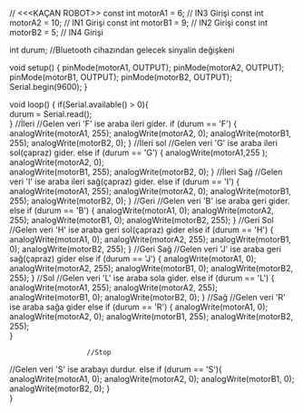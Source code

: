 //         <<<KAÇAN ROBOT>>
  const int motorA1  = 6;   //  IN3 Girişi
  const int motorA2  = 10;  //  IN1 Girişi
  const int motorB1  = 9;   //  IN2 Girişi
  const int motorB2  = 5;   //  IN4 Girişi

  int durum; //Bluetooth cihazından gelecek sinyalin değişkeni  

void setup() {
    pinMode(motorA1, OUTPUT);
    pinMode(motorA2, OUTPUT);
    pinMode(motorB1, OUTPUT);
    pinMode(motorB2, OUTPUT);    
    Serial.begin(9600);
}

void loop() {
    if(Serial.available() > 0){     
      durum = Serial.read();   
    }
  //İleri
  //Gelen veri 'F' ise araba ileri gider.
    if (durum == 'F') {
      analogWrite(motorA1, 255); analogWrite(motorA2, 0);
        analogWrite(motorB1, 255);      analogWrite(motorB2, 0); 
    }
                    //İleri sol
  //Gelen veri 'G' ise araba ileri sol(çapraz) gider.
    else if (durum == 'G') {
      analogWrite(motorA1,255 ); analogWrite(motorA2, 0);  
        analogWrite(motorB1, 255);    analogWrite(motorB2, 0); 
    }
                    //İleri Sağ
  //Gelen veri 'I' ise araba ileri sağ(çapraz) gider.
    else if (durum == 'I') {
        analogWrite(motorA1, 255); analogWrite(motorA2, 0); 
        analogWrite(motorB1, 255);      analogWrite(motorB2, 0); 
    }
                       //Geri
  //Gelen veri 'B' ise araba geri gider.
    else if (durum == 'B') {
      analogWrite(motorA1, 0);   analogWrite(motorA2, 255); 
        analogWrite(motorB1, 0);   analogWrite(motorB2, 255); 
    }
                      //Geri Sol
  //Gelen veri 'H' ise araba geri sol(çapraz) gider
    else if (durum == 'H') {
      analogWrite(motorA1, 0);   analogWrite(motorA2, 255); 
        analogWrite(motorB1, 0); analogWrite(motorB2, 255); 
    }
                      //Geri Sağ
  //Gelen veri 'J' ise araba geri sağ(çapraz) gider
    else if (durum == 'J') {
      analogWrite(motorA1, 0);   analogWrite(motorA2, 255); 
        analogWrite(motorB1, 0);   analogWrite(motorB2, 255); 
    }
                        //Sol
  //Gelen veri 'L' ise araba sola gider.
    else if (durum == 'L') {
      analogWrite(motorA1, 255);   analogWrite(motorA2, 255); 
        analogWrite(motorB1, 0); analogWrite(motorB2, 0); 
    }
                        //Sağ
  //Gelen veri 'R' ise araba sağa gider
    else if (durum == 'R') {
      analogWrite(motorA1, 0);   analogWrite(motorA2, 0); 
        analogWrite(motorB1, 255);   analogWrite(motorB2, 255);     
    }

                       //Stop
  //Gelen veri 'S' ise arabayı durdur.
    else if (durum == 'S'){
        analogWrite(motorA1, 0);  analogWrite(motorA2, 0); 
        analogWrite(motorB1, 0);  analogWrite(motorB2, 0);
    }  
}
